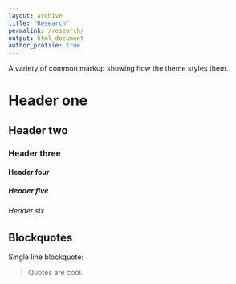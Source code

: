 ```yaml
---
layout: archive
title: "Research"
permalink: /research/
output: html_document
author_profile: true
---
```

A variety of common markup showing how the theme styles them.

# Header one

## Header two

### Header three

#### Header four

##### Header five

###### Header six

## Blockquotes

Single line blockquote:

> Quotes are cool.
